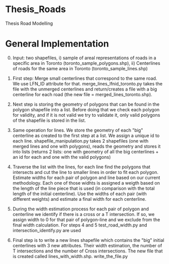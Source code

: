 # Thesis_Roads
Thesis Road Modelling

# General Implementation
0) Input: two shapefiles, i) sample of areal representations of roads in a specific area in Toronto (toronto_sample_polygons.shp), ii) Centerlines of roads for the same area in Toronto (toronto_sample_lines.shp)

1) First step: Merge small centerlines that correspond to the same road. We use LFN_ID attribute for that. merge_lines_lfnid_toronto.py takes the file with the unmerged centerlines and return/creates a file with a big centerline for each road (the new file = merged_lines_toronto.shp).

2) Next step is storing the geometry of polygons that can be found in the polygon shapefile into a list. Before doing that we check each polygon for validity, and if it is not valid we try to validate it, only valid polygons of the shapefile is stored in the list. 

3) Same operation for lines. We store the geometry of each "big" centerline as created to the first step at a list. We assign a unique id to each line. shapefile_manipulation.py takes 2 shapefiles (one with merged lines and one with polygons), reads the geometry and stores it into lists (returns 2 lists: one with geometry of all the big centerlines + an id for each and one with the valid polygons)

4) Traverse the list with the lines, for each line find the polygons that intersects and cut the line to smaller lines in order to fit each polygon. Estimate widths for each pair of polygon and line based on our current methodology. Each one of those widhts is assigned a weigth based on the length of the line piece that is used (in comparison with the total length of the initial  centerline). Use the widths of each pair (with different weights) and estimate a final width for each centerline.

5) During the width estimation process for each pair of polygon and centerline we identify if there is a cross or a T intersection. If so, we assign width to 0 for that pair of polygon-line and we exclude from the final width calculation. For steps 4 and 5 test_road_width.py and intersection_identify.py are used

6) Final step is to write a new lines shapefile which contains the "big" initial centerlines with 3 new attributes. Their width estimation, the number of T intersections and the number of Cross intersections. The new file that is created called lines_with_width.shp. write_the_file.py
